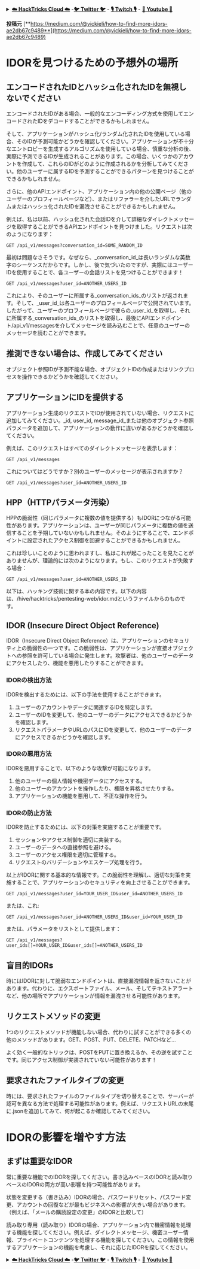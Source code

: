 <details>

<summary><a href="https://cloud.hacktricks.xyz/pentesting-cloud/pentesting-cloud-methodology"><strong>☁️ HackTricks Cloud ☁️</strong></a> -<a href="https://twitter.com/hacktricks_live"><strong>🐦 Twitter 🐦</strong></a> - <a href="https://www.twitch.tv/hacktricks_live/schedule"><strong>🎙️ Twitch 🎙️</strong></a> - <a href="https://www.youtube.com/@hacktricks_LIVE"><strong>🎥 Youtube 🎥</strong></a></summary>

- **あなたはサイバーセキュリティ会社で働いていますか？** **HackTricksであなたの会社を宣伝**したいですか？または、**最新バージョンのPEASSにアクセスしたり、HackTricksをPDFでダウンロード**したいですか？[**SUBSCRIPTION PLANS**](https://github.com/sponsors/carlospolop)をチェックしてください！

- [**The PEASS Family**](https://opensea.io/collection/the-peass-family)を見つけてください。独占的な[**NFT**](https://opensea.io/collection/the-peass-family)のコレクションです。

- [**公式のPEASS＆HackTricksのグッズ**](https://peass.creator-spring.com)を手に入れましょう。

- [**💬**](https://emojipedia.org/speech-balloon/) [**Discordグループ**](https://discord.gg/hRep4RUj7f)または[**telegramグループ**](https://t.me/peass)に**参加**するか、**Twitter**で**フォロー**してください[**🐦**](https://github.com/carlospolop/hacktricks/tree/7af18b62b3bdc423e11444677a6a73d4043511e9/\[https:/emojipedia.org/bird/README.md)[**@carlospolopm**](https://twitter.com/hacktricks_live)**。**

- **ハッキングのトリックを共有するには、[hacktricksリポジトリ](https://github.com/carlospolop/hacktricks)と[hacktricks-cloudリポジトリ](https://github.com/carlospolop/hacktricks-cloud)にPRを提出してください。**

</details>


**投稿元** [**https://medium.com/@vickieli/how-to-find-more-idors-ae2db67c9489**](https://medium.com/@vickieli/how-to-find-more-idors-ae2db67c9489)

# IDORを見つけるための予想外の場所 <a href="#8d15" id="8d15"></a>

## エンコードされたIDとハッシュ化されたIDを無視しないでください <a href="#d6ce" id="d6ce"></a>

エンコードされたIDがある場合、一般的なエンコーディング方式を使用してエンコードされたIDをデコードすることができるかもしれません。

そして、アプリケーションがハッシュ化/ランダム化されたIDを使用している場合、そのIDが予測可能かどうかを確認してください。アプリケーションが不十分なエントロピーを生成するアルゴリズムを使用している場合、慎重な分析の後、実際に予測できるIDが生成されることがあります。この場合、いくつかのアカウントを作成して、これらのIDがどのように作成されるかを分析してみてください。他のユーザーに属するIDを予測することができるパターンを見つけることができるかもしれません。

さらに、他のAPIエンドポイント、アプリケーション内の他の公開ページ（他のユーザーのプロフィールページなど）、またはリファラーを介したURLでランダムまたはハッシュ化されたIDを漏洩させることができるかもしれません。

例えば、私は以前、ハッシュ化された会話IDを介して詳細なダイレクトメッセージを取得することができるAPIエンドポイントを見つけました。リクエストは次のようになります：
```
GET /api_v1/messages?conversation_id=SOME_RANDOM_ID
```
最初は問題なさそうです。なぜなら、_conversation\_id_は長いランダムな英数字のシーケンスだからです。しかし、後で気づいたのですが、実際にはユーザーIDを使用することで、各ユーザーの会話リストを見つけることができます！
```
GET /api_v1/messages?user_id=ANOTHER_USERS_ID
```
これにより、そのユーザーに所属する_conversation\_ids_のリストが返されます。そして、_user\_id_は各ユーザーのプロフィールページで公開されています。したがって、ユーザーのプロフィールページで彼らの_user\_id_を取得し、それに所属する_conversation\_ids_のリストを取得し、最後にAPIエンドポイント/api\_v1/messagesを介してメッセージを読み込むことで、任意のユーザーのメッセージを読むことができます。

## 推測できない場合は、作成してみてください <a href="#b54f" id="b54f"></a>

オブジェクト参照IDが予測不能な場合、オブジェクトIDの作成またはリンクプロセスを操作できるかどうかを確認してください。

## アプリケーションにIDを提供する <a href="#9292" id="9292"></a>

アプリケーション生成のリクエストでIDが使用されていない場合、リクエストに追加してみてください。_id, user\_id, message\_id_または他のオブジェクト参照パラメータを追加して、アプリケーションの動作に違いがあるかどうかを確認してください。

例えば、このリクエストはすべてのダイレクトメッセージを表示します：
```
GET /api_v1/messages
```
これについてはどうですか？別のユーザーのメッセージが表示されますか？
```
GET /api_v1/messages?user_id=ANOTHER_USERS_ID
```
## HPP（HTTPパラメータ汚染）<a href="#cb9a" id="cb9a"></a>

HPPの脆弱性（同じパラメータに複数の値を提供する）もIDORにつながる可能性があります。アプリケーションは、ユーザーが同じパラメータに複数の値を送信することを予期していないかもしれません。そのようにすることで、エンドポイントに設定されたアクセス制御を回避することができるかもしれません。

これは珍しいことのように思われますし、私はこれが起こったことを見たことがありませんが、理論的には次のようになります。もし、このリクエストが失敗する場合：
```
GET /api_v1/messages?user_id=ANOTHER_USERS_ID
```
以下は、ハッキング技術に関する本の内容です。以下の内容は、/hive/hacktricks/pentesting-web/idor.mdというファイルからのものです。

## IDOR (Insecure Direct Object Reference)

IDOR（Insecure Direct Object Reference）は、アプリケーションのセキュリティ上の脆弱性の一つです。この脆弱性は、アプリケーションが直接オブジェクトへの参照を許可している場合に発生します。攻撃者は、他のユーザーのデータにアクセスしたり、機能を悪用したりすることができます。

### IDORの検出方法

IDORを検出するためには、以下の手法を使用することができます。

1. ユーザーのアカウントやデータに関連するIDを特定します。
2. ユーザーのIDを変更して、他のユーザーのデータにアクセスできるかどうかを確認します。
3. リクエストパラメータやURLのパスにIDを変更して、他のユーザーのデータにアクセスできるかどうかを確認します。

### IDORの悪用方法

IDORを悪用することで、以下のような攻撃が可能になります。

1. 他のユーザーの個人情報や機密データにアクセスする。
2. 他のユーザーのアカウントを操作したり、権限を昇格させたりする。
3. アプリケーションの機能を悪用して、不正な操作を行う。

### IDORの防止方法

IDORを防止するためには、以下の対策を実施することが重要です。

1. セッションやアクセス制御を適切に実装する。
2. ユーザーのデータへの直接参照を避ける。
3. ユーザーのアクセス権限を適切に管理する。
4. リクエストのバリデーションやエスケープ処理を行う。

以上がIDORに関する基本的な情報です。この脆弱性を理解し、適切な対策を実施することで、アプリケーションのセキュリティを向上させることができます。
```
GET /api_v1/messages?user_id=YOUR_USER_ID&user_id=ANOTHER_USERS_ID
```
または、これ:
```
GET /api_v1/messages?user_id=ANOTHER_USERS_ID&user_id=YOUR_USER_ID
```
または、パラメータをリストとして提供します：
```
GET /api_v1/messages?user_ids[]=YOUR_USER_ID&user_ids[]=ANOTHER_USERS_ID
```
## 盲目的IDORs <a href="#7639" id="7639"></a>

時にはIDORに対して脆弱なエンドポイントは、直接漏洩情報を返さないことがあります。代わりに、エクスポートファイル、メール、そしてテキストアラートなど、他の場所でアプリケーションが情報を漏洩させる可能性があります。

## リクエストメソッドの変更 <a href="#6597" id="6597"></a>

1つのリクエストメソッドが機能しない場合、代わりに試すことができる多くの他のメソッドがあります。GET、POST、PUT、DELETE、PATCHなど...

よく効く一般的なトリックは、POSTをPUTに置き換えるか、その逆を試すことです。同じアクセス制御が実装されていない可能性があります！

## 要求されたファイルタイプの変更 <a href="#8f78" id="8f78"></a>

時には、要求されたファイルのファイルタイプを切り替えることで、サーバーが認可を異なる方法で処理する可能性があります。例えば、リクエストURLの末尾に.jsonを追加してみて、何が起こるか確認してみてください。

# IDORの影響を増やす方法 <a href="#45b0" id="45b0"></a>

## まずは重要なIDOR <a href="#71f7" id="71f7"></a>

常に重要な機能でのIDORを探してください。書き込みベースのIDORと読み取りベースのIDORの両方が高い影響を持つ可能性があります。

状態を変更する（書き込み）IDORの場合、パスワードリセット、パスワード変更、アカウントの回復などが最もビジネスへの影響が大きい場合があります。（例えば、「メールの購読設定の変更」のIDORと比較して）

読み取り専用（読み取り）IDORの場合、アプリケーション内で機密情報を処理する機能を探してください。例えば、ダイレクトメッセージ、機密ユーザー情報、プライベートコンテンツを処理する機能を探してください。この情報を使用するアプリケーションの機能を考慮し、それに応じたIDORを探してください。


<details>

<summary><a href="https://cloud.hacktricks.xyz/pentesting-cloud/pentesting-cloud-methodology"><strong>☁️ HackTricks Cloud ☁️</strong></a> -<a href="https://twitter.com/hacktricks_live"><strong>🐦 Twitter 🐦</strong></a> - <a href="https://www.twitch.tv/hacktricks_live/schedule"><strong>🎙️ Twitch 🎙️</strong></a> - <a href="https://www.youtube.com/@hacktricks_LIVE"><strong>🎥 Youtube 🎥</strong></a></summary>

- **サイバーセキュリティ企業で働いていますか？** **HackTricksであなたの会社を宣伝**したいですか？または、**PEASSの最新バージョンにアクセスしたり、HackTricksをPDFでダウンロード**したいですか？[**SUBSCRIPTION PLANS**](https://github.com/sponsors/carlospolop)をチェックしてください！

- [**The PEASS Family**](https://opensea.io/collection/the-peass-family)を発見しましょう。独占的な[**NFTs**](https://opensea.io/collection/the-peass-family)のコレクションです。

- [**公式のPEASS＆HackTricksのグッズ**](https://peass.creator-spring.com)を手に入れましょう。

- [**💬**](https://emojipedia.org/speech-balloon/) [**Discordグループ**](https://discord.gg/hRep4RUj7f)または[**テレグラムグループ**](https://t.me/peass)に参加するか、**Twitter**で**フォロー**してください[**🐦**](https://github.com/carlospolop/hacktricks/tree/7af18b62b3bdc423e11444677a6a73d4043511e9/\[https:/emojipedia.org/bird/README.md)[**@carlospolopm**](https://twitter.com/hacktricks_live)**.**

- **ハッキングのトリックを共有するには、[hacktricksリポジトリ](https://github.com/carlospolop/hacktricks)と[hacktricks-cloudリポジトリ](https://github.com/carlospolop/hacktricks-cloud)**にPRを提出してください。

</details>
